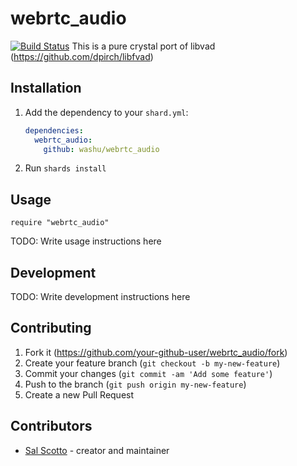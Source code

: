 # webrtc_audio
[![Build Status](https://app.travis-ci.com/washu/webrtc_audio.svg?branch=main)](https://app.travis-ci.com/washu/webrtc_audio)
This is a pure crystal port of libvad (https://github.com/dpirch/libfvad)

## Installation

1. Add the dependency to your `shard.yml`:

   ```yaml
   dependencies:
     webrtc_audio:
       github: washu/webrtc_audio
   ```

2. Run `shards install`

## Usage

```crystal
require "webrtc_audio"
```

TODO: Write usage instructions here

## Development

TODO: Write development instructions here

## Contributing

1. Fork it (<https://github.com/your-github-user/webrtc_audio/fork>)
2. Create your feature branch (`git checkout -b my-new-feature`)
3. Commit your changes (`git commit -am 'Add some feature'`)
4. Push to the branch (`git push origin my-new-feature`)
5. Create a new Pull Request

## Contributors

- [Sal Scotto](https://github.com/washu) - creator and maintainer

